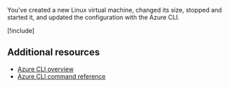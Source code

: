 You've created a new Linux virtual machine, changed its size, stopped and started it, and updated the configuration with the Azure CLI.

<!-- Cleanup sandbox -->
[!include[](../../../includes/azure-sandbox-cleanup.md)]

## Additional resources

- [Azure CLI overview](https://docs.microsoft.com/cli/azure/?view=azure-cli-latest)
- [Azure CLI command reference](https://docs.microsoft.com/cli/azure/reference-index?view=azure-cli-latest)
